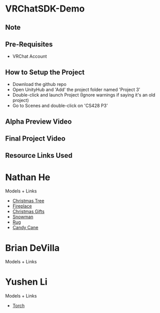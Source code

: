 # VRChatSDK-Demo
## Note

## Pre-Requisites
* VRChat Account

## How to Setup the Project
* Download the github repo
* Open UnityHub and 'Add' the project folder named 'Project 3'
* Double-click and launch Project (Ignore warnings if saying it's an old project)
* Go to Scenes and double-click on 'CS428 P3'

## Alpha Preview Video

## Final Project Video

## Resource Links Used

# Nathan He
  Models + Links
  * [Christmas Tree](https://sketchfab.com/3d-models/christmas-tree-polycraft-8d731751c040420b9d2997fb24c645f1)
  * [Fireplace](https://sketchfab.com/3d-models/caminetto-7faeeb07b170406692befc0065790fa9)
  * [Christmas Gifts](https://sketchfab.com/3d-models/stack-of-christmas-gifts-6b60665acb9b4399b418be035389de9a)
  * [Snowman](https://sketchfab.com/3d-models/snowman-low-poly-1390c6cae6b34933a06a88502e284236)
  * [Rug](https://sketchfab.com/3d-models/henrik-wool-rug-160-x-230cm-pink-and-grey-50d522732faa4344995aa0d9c7f1f2c5)
  * [Candy Cane](https://sketchfab.com/3d-models/candycane-be7b493951554b0fb4e126f57eceb938#download)

# Brian DeVilla
  Models + Links
  
    
# Yushen Li
  Models + Links
  * [Torch](https://sketchfab.com/3d-models/minecraft-torch-e88c4214d4bc4437ae6d249237591071)

